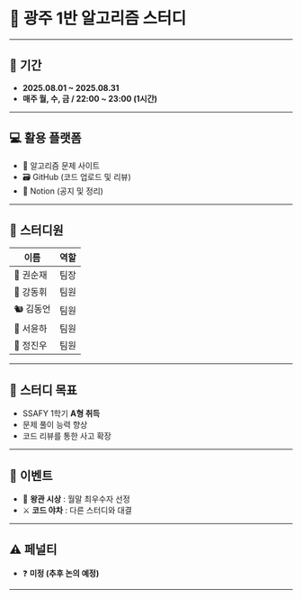 # 👑 광주 1반 알고리즘 스터디

---

## 📅 기간
- **2025.08.01 ~ 2025.08.31**  
- **매주 월, 수, 금 / 22:00 ~ 23:00 (1시간)**

---

## 💻 활용 플랫폼
- 🔗 알고리즘 문제 사이트
- 🗃️ GitHub (코드 업로드 및 리뷰)  
- 📒 Notion (공지 및 정리)

---

## 👥 스터디원
| 이름 | 역할 |
|------|------|
| 🐥 권순재 | 팀장 |
| 🐰 강동휘 | 팀원 |
| 🐿️ 김동언 | 팀원 |
| 🦊 서윤하 | 팀원 |
| 🐳 정진우 | 팀원 |

---

## 🎯 스터디 목표
- SSAFY 1학기 **A형 취득**  
- 문제 풀이 능력 향상  
- 코드 리뷰를 통한 사고 확장

---

## 🎁 이벤트
- 👑 **왕관 시상** : 월말 최우수자 선정  
- ⚔️ **코드 야차** : 다른 스터디와 대결

---

## ⚠️ 페널티
- ❓ **미정 (추후 논의 예정)**

---